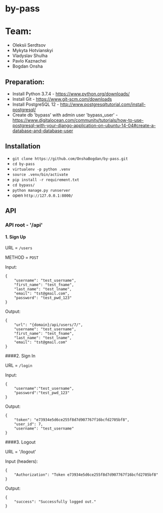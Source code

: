 # by-pass

# Team:
- Oleksii Serdtsov
- Mykyta Hotvianskyi
- Vladyslav Shulha
- Pavlo Kaznachei
- Bogdan Onsha

## Preparation:

- Install Python 3.7.4 - https://www.python.org/downloads/
- Install Git - https://www.git-scm.com/downloads
- Install PostgreSQL 12 - http://www.postgresqltutorial.com/install-postgresql/
- Create db 'bypass' with admin user 'bypass_user' - https://www.digitalocean.com/community/tutorials/how-to-use-postgresql-with-your-django-application-on-ubuntu-14-04#create-a-database-and-database-user

## Installation
- `git clone https://github.com/OnshaBogdan/by-pass.git`
- `cd by-pass`
- `virtualenv -p python .venv`
- `source .venv/bin/activate`
- `pip install -r requirement.txt`
- `cd bypass/`
- `python manage.py runserver`
- open `http://127.0.0.1:8000/`

## API
### API root - '/api'


#### 1. Sign Up

URL = `/users`

METHOD = `POST`

Input:
```
{
    "username": "test_username",
    "first_name": "test_fname",
    "last_name": "test_lname",
    "email": "tst@gmail.com",
    "password": "test_pwd_123"
}
```
Output:
```
{
    "url": "{domain}/api/users/7/",
    "username": "test_username",
    "first_name": "test_fname",
    "last_name": "test_lname",
    "email": "tst@gmail.com"
}
```
####2. Sign In

URL = `/login`

Input: 
```
{
    "username":"test_username",
    "password":"test_pwd_123"
}
```
Output:
```
{
    "token": "e73934e5d6ce255f8d7d907767f16bcfd2705bf8",
    "user_id": 7,
    "username": "test_username"
}
```
####3. Logout

URL = '/logout'

Input (headers):
```
{
    "Authorization": "Token e73934e5d6ce255f8d7d907767f16bcfd2705bf8"
}
```

Output:
```
{
    "success": "Successfully logged out."
}
```